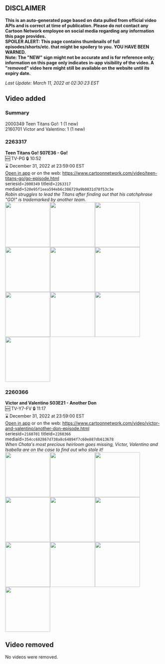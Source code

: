 ## DISCLAIMER
**This is an auto-generated page based on data pulled from official video APIs and is correct at time of publication. Please do not contact any Cartoon Network employee on social media regarding any information this page provides.**  
**SPOILER ALERT: This page contains thumbnails of full episodes/shorts/etc. that might be spoilery to you. YOU HAVE BEEN WARNED.**  
**Note: The "NEW" sign might not be accurate and is for reference only; information on this page only indicates in-app visibility of the video. A "removed" video here might still be available on the website until its expiry date.**  

_Last Update: March 11, 2022 at 02:30:23 EST_
## Video added
### Summary
2000349 Teen Titans Go!: 1 (1 new)  
2160701 Victor and Valentino: 1 (1 new)  
### 2263317
**Teen Titans Go! S07E36 - Go!**  
🆕 TV-PG 🔒 10:52  
⌛ December 31, 2022 at 23:59:00 EST  
[Open in app](https://cnvideo.sercomkc.org/redirector.html?type=cnapp&seriesid=2000349&titleid=2263317&mediaid=520e95f1eea594eb6c386729a9b0031d78f53c3e) or on the web: https://www.cartoonnetwork.com/video/teen-titans-go/go-episode.html  
seriesid=`2000349` titleid=`2263317` mediaid=`520e95f1eea594eb6c386729a9b0031d78f53c3e`  
_Robin struggles to lead the Titans after finding out that his catchphrase "GO!" is trademarked by another team._  
<a href="https://s3.amazonaws.com/cartoonorchestrator/2263317_001_1280x720.jpg"><img src="https://s3.amazonaws.com/cartoonorchestrator/2263317_001_640x360.jpg" height="144px" /></a><a href="https://s3.amazonaws.com/cartoonorchestrator/2263317_002_1280x720.jpg"><img src="https://s3.amazonaws.com/cartoonorchestrator/2263317_002_640x360.jpg" height="144px" /></a><a href="https://s3.amazonaws.com/cartoonorchestrator/2263317_003_1280x720.jpg"><img src="https://s3.amazonaws.com/cartoonorchestrator/2263317_003_640x360.jpg" height="144px" /></a><a href="https://s3.amazonaws.com/cartoonorchestrator/2263317_004_1280x720.jpg"><img src="https://s3.amazonaws.com/cartoonorchestrator/2263317_004_640x360.jpg" height="144px" /></a><a href="https://s3.amazonaws.com/cartoonorchestrator/2263317_005_1280x720.jpg"><img src="https://s3.amazonaws.com/cartoonorchestrator/2263317_005_640x360.jpg" height="144px" /></a><a href="https://s3.amazonaws.com/cartoonorchestrator/2263317_006_1280x720.jpg"><img src="https://s3.amazonaws.com/cartoonorchestrator/2263317_006_640x360.jpg" height="144px" /></a><a href="https://s3.amazonaws.com/cartoonorchestrator/2263317_007_1280x720.jpg"><img src="https://s3.amazonaws.com/cartoonorchestrator/2263317_007_640x360.jpg" height="144px" /></a><a href="https://s3.amazonaws.com/cartoonorchestrator/2263317_008_1280x720.jpg"><img src="https://s3.amazonaws.com/cartoonorchestrator/2263317_008_640x360.jpg" height="144px" /></a><a href="https://s3.amazonaws.com/cartoonorchestrator/2263317_009_1280x720.jpg"><img src="https://s3.amazonaws.com/cartoonorchestrator/2263317_009_640x360.jpg" height="144px" /></a><a href="https://s3.amazonaws.com/cartoonorchestrator/2263317_010_1280x720.jpg"><img src="https://s3.amazonaws.com/cartoonorchestrator/2263317_010_640x360.jpg" height="144px" /></a>
### 2260366
**Victor and Valentino S03E21 - Another Don**  
🆕 TV-Y7-FV 🔒 11:17  
⌛ December 31, 2022 at 23:59:00 EST  
[Open in app](https://cnvideo.sercomkc.org/redirector.html?type=cnapp&seriesid=2160701&titleid=2260366&mediaid=354cc682867d738a8c64894f7c60e887db613678) or on the web: https://www.cartoonnetwork.com/video/victor-and-valentino/another-don-episode.html  
seriesid=`2160701` titleid=`2260366` mediaid=`354cc682867d738a8c64894f7c60e887db613678`  
_When Chata's most precious heirloom goes missing, Victor, Valentino and Isabella are on the case to find out who stole it!_  
<a href="https://s3.amazonaws.com/cartoonorchestrator/2260366_001_1280x720.jpg"><img src="https://s3.amazonaws.com/cartoonorchestrator/2260366_001_640x360.jpg" height="144px" /></a><a href="https://s3.amazonaws.com/cartoonorchestrator/2260366_002_1280x720.jpg"><img src="https://s3.amazonaws.com/cartoonorchestrator/2260366_002_640x360.jpg" height="144px" /></a><a href="https://s3.amazonaws.com/cartoonorchestrator/2260366_003_1280x720.jpg"><img src="https://s3.amazonaws.com/cartoonorchestrator/2260366_003_640x360.jpg" height="144px" /></a><a href="https://s3.amazonaws.com/cartoonorchestrator/2260366_004_1280x720.jpg"><img src="https://s3.amazonaws.com/cartoonorchestrator/2260366_004_640x360.jpg" height="144px" /></a><a href="https://s3.amazonaws.com/cartoonorchestrator/2260366_005_1280x720.jpg"><img src="https://s3.amazonaws.com/cartoonorchestrator/2260366_005_640x360.jpg" height="144px" /></a><a href="https://s3.amazonaws.com/cartoonorchestrator/2260366_006_1280x720.jpg"><img src="https://s3.amazonaws.com/cartoonorchestrator/2260366_006_640x360.jpg" height="144px" /></a><a href="https://s3.amazonaws.com/cartoonorchestrator/2260366_007_1280x720.jpg"><img src="https://s3.amazonaws.com/cartoonorchestrator/2260366_007_640x360.jpg" height="144px" /></a><a href="https://s3.amazonaws.com/cartoonorchestrator/2260366_008_1280x720.jpg"><img src="https://s3.amazonaws.com/cartoonorchestrator/2260366_008_640x360.jpg" height="144px" /></a><a href="https://s3.amazonaws.com/cartoonorchestrator/2260366_009_1280x720.jpg"><img src="https://s3.amazonaws.com/cartoonorchestrator/2260366_009_640x360.jpg" height="144px" /></a><a href="https://s3.amazonaws.com/cartoonorchestrator/2260366_010_1280x720.jpg"><img src="https://s3.amazonaws.com/cartoonorchestrator/2260366_010_640x360.jpg" height="144px" /></a>
## Video removed
No videos were removed.  
